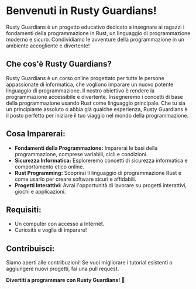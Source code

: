 # Benvenuti in Rusty Guardians!

Rusty Guardians è un progetto educativo dedicato a insegnare ai ragazzi i fondamenti della programmazione in Rust, un linguaggio di programmazione moderno e sicuro. Condividiamo le avventure della programmazione in un ambiente accogliente e divertente!

## Che cos'è Rusty Guardians?

Rusty Guardians è un corso online progettato per tutte le persone appassionate di informatica, che vogliono imparare un nuovo potente linguaggio di programmazione. Il nostro obiettivo è rendere la programmazione accessibile e divertente. Insegneremo i concetti di base della programmazione usando Rust come linguaggio principale. Che tu sia un principiante assoluto o abbia già qualche esperienza, Rusty Guardians è il posto perfetto per iniziare il tuo viaggio nel mondo della programmazione.

## Cosa Imparerai:

- **Fondamenti della Programmazione:** Imparerai le basi della programmazione, comprese variabili, cicli e condizioni.
- **Sicurezza Informatica:** Esploreremo concetti di sicurezza informatica e comportamento etico online.
- **Rust Programming:** Scoprirai il linguaggio di programmazione Rust e come usarlo per creare software sicuri e affidabili.
- **Progetti Interattivi:** Avrai l'opportunità di lavorare su progetti interattivi, giochi e applicazioni.

## Requisiti:

- Un computer con accesso a Internet.
- Curiosità e voglia di imparare!

## Contribuisci:

Siamo aperti alle contribuzioni! Se vuoi migliorare i tutorial esistenti o aggiungere nuovi progetti, fai una pull request.

**Divertiti a programmare con Rusty Guardians!** 🚀
